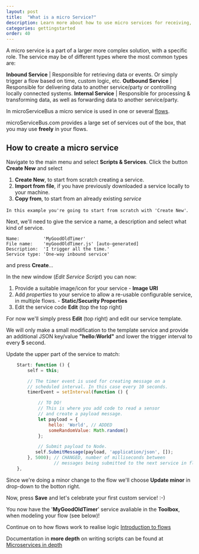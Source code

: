 ```yaml
---
layout: post
title:  "What is a micro Service?"
description: Learn more about how to use micro services for receiving, processing and transmitting messages to and from other services. Learn about the different types of services and how use them in different scenarios.
categories: gettingstarted
order: 40
---
```


A micro service is a part of a larger more complex solution, with a specific role. The service may be of different types where the most common types are:

**Inbound Service**  | Responsible for retrieving data or events. Or simply trigger a flow based on time, custom logic, etc.
**Outbound Service** | Responsible for delivering data to another service/party or controlling locally connected systems.
**Internal Service** | Responsible for processing & transforming data, as well as forwarding data to another service/party.

In microServiceBus a micro service is used in one or several [flows]({{site.baseurl}}/what-is-a-flow).

microServiceBus.com provides a large set of services out of the box, that you may use **freely** in your flows.

## How to create a micro service

Navigate to the main menu and select **Scripts & Services**. Click the button **Create New** and select

1. **Create New**, to start from scratch creating a service.
2. **Import from file**, if you have previously downloaded a service locally to your machine.
3. **Copy from**, to start from an already existing *service*

`In this example you're going to start from scratch with 'Create New'`.

Next, we'll need to give the service a name, a description and select what kind of service.

```
Name:         'MyGoodOldTimer'
File name:    'myGoodOldTimer.js' [auto-generated]
Description:  'I trigger all the time.'
Service type: 'One-way inbound service'
```

and press **Create**...

In the new window (*Edit Service Script*) you can now:

1. Provide a suitable image/icon for your service - **Image URI**
2. Add *properties* to your service to allow a re-usable configurable service, in multiple flows. - **Static/Security Properties**
3. Edit the service code **Edit** (top the top right)

For now we'll simply press **Edit** (top right) and edit our service template.

We will only make a small modification to the template service and provide an additional JSON key/value **"hello:World"** and lower the trigger interval to every **5** second.

Update the upper part of the service to match:

```javascript
    Start: function () {
        self = this;

        // The timer event is used for creating message on a 
        // scheduled interval. In this case every 10 seconds.
        timerEvent = setInterval(function () {

            // TO DO! 
            // This is where you add code to read a sensor
            // and create a payload message.
            let payload = {
                hello: 'World', // ADDED
                someRandomValue: Math.random()
            };

            // Submit payload to Node.
           self.SubmitMessage(payload, 'application/json', []);
        }, 5000); // CHANGED, number of milliseconds between
                  // messages being submitted to the next service in flow.
    },
```

Since we're doing a minor change to the flow we'll choose **Update minor** in drop-down to the botton right.

Now, press **Save** and let's celebrate your first custom service! :-)

You now have the '**MyGoodOldTimer**' service avaliable in the **Toolbox**, when modeling your flow (see below)!

Continue on to how flows work to realise logic [Introduction to flows]({{site.baseurl}}/what-is-a-flow)

Documentation in **more depth** on writing scripts can be found at [Microservices in depth]({{site.baseurl}}/services-and-scripts-in-microservicebus-in-depth)

